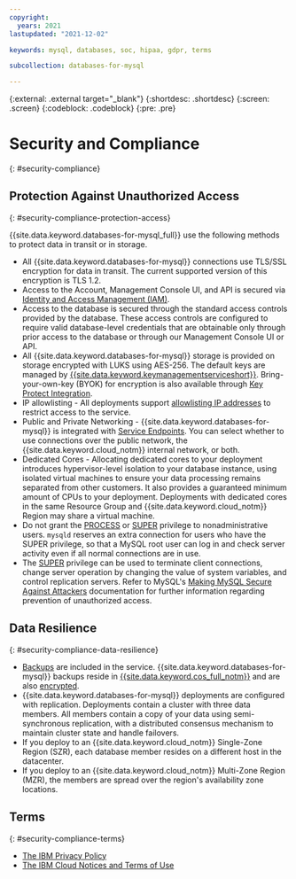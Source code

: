 ```yaml
---
copyright:
  years: 2021
lastupdated: "2021-12-02"

keywords: mysql, databases, soc, hipaa, gdpr, terms

subcollection: databases-for-mysql

---
```


{:external: .external target="_blank"}
{:shortdesc: .shortdesc}
{:screen: .screen}
{:codeblock: .codeblock}
{:pre: .pre}

# Security and Compliance
{: #security-compliance}

## Protection Against Unauthorized Access
{: #security-compliance-protection-access}

{{site.data.keyword.databases-for-mysql_full}} use the following methods to protect data in transit or in storage.
- All {{site.data.keyword.databases-for-mysql}} connections use TLS/SSL encryption for data in transit. The current supported version of this encryption is TLS 1.2.
- Access to the Account, Management Console UI, and API is secured via [Identity and Access Management (IAM)](/docs/databases-for-mysql?topic=cloud-databases-iam).
- Access to the database is secured through the standard access controls provided by the database. These access controls are configured to require valid database-level credentials that are obtainable only through prior access to the database or through our Management Console UI or API.
- All {{site.data.keyword.databases-for-mysql}} storage is provided on storage encrypted with LUKS using AES-256. The default keys are managed by [{{site.data.keyword.keymanagementserviceshort}}](/docs/key-protect?topic=key-protect-about). Bring-your-own-key (BYOK) for encryption is also available through [Key Protect Integration](/docs/databases-for-mysql?topic=cloud-databases-key-protect).
- IP allowlisting - All deployments support [allowlisting IP addresses](/docs/databases-for-mysql?topic=cloud-databases-allowlisting) to restrict access to the service.
- Public and Private Networking - {{site.data.keyword.databases-for-mysql}} is integrated with [Service Endpoints](/docs/databases-for-mysql?topic=cloud-databases-service-endpoints). You can select whether to use connections over the public network, the {{site.data.keyword.cloud_notm}} internal network, or both.
- Dedicated Cores - Allocating dedicated cores to your deployment introduces hypervisor-level isolation to your database instance, using isolated virtual machines to ensure your data processing remains separated from other customers. It also provides a guaranteed minimum amount of CPUs to your deployment. Deployments with dedicated cores in the same Resource Group and {{site.data.keyword.cloud_notm}} Region may share a virtual machine.
- Do not grant the [PROCESS](https://dev.mysql.com/doc/refman/5.7/en/privileges-provided.html#priv_process) or [SUPER](https://dev.mysql.com/doc/refman/5.7/en/privileges-provided.html#priv_super) privilege to nonadministrative users. `mysqld` reserves an extra connection for users who have the SUPER privilege, so that a MySQL root user can log in and check server activity even if all normal connections are in use.
- The [SUPER](https://dev.mysql.com/doc/refman/5.7/en/privileges-provided.html#priv_super) privilege can be used to terminate client connections, change server operation by changing the value of system variables, and control replication servers. Refer to MySQL's [Making MySQL Secure Against Attackers](https://dev.mysql.com/doc/refman/5.7/en/security-against-attack.html) documentation for further information regarding prevention of unauthorized access.

## Data Resilience
{: #security-compliance-data-resilience}

- [Backups](/docs/databases-for-mysql?topic=cloud-databases-dashboard-backups) are included in the service. {{site.data.keyword.databases-for-mysql}} backups reside in [{{site.data.keyword.cos_full_notm}}](/docs/cloud-object-storage?topic=cloud-object-storage-about-cloud-object-storage&cloud-object-storage-about-cloud-object-storage) and are also [encrypted](/docs/cloud-object-storage?topic=cloud-object-storage-security).
- {{site.data.keyword.databases-for-mysql}} deployments are configured with replication. Deployments contain a cluster with three data members. All members contain a copy of your data using semi-synchronous replication, with a distributed consensus mechanism to maintain cluster state and handle failovers. 
- If you deploy to an {{site.data.keyword.cloud_notm}} Single-Zone Region (SZR), each database member resides on a different host in the datacenter. 
- If you deploy to an {{site.data.keyword.cloud_notm}} Multi-Zone Region (MZR), the members are spread over the region's availability zone locations. 

## Terms
{: #security-compliance-terms}

- [The IBM Privacy Policy](https://www.ibm.com/privacy/us/en/)
- [The IBM Cloud Notices and Terms of Use](/docs/overview/terms-of-use?topic=overview-terms)
